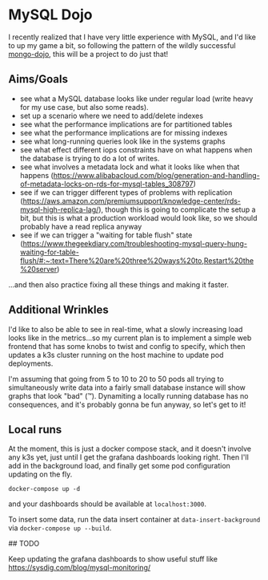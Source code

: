 # MySQL Dojo

I recently realized that I have very little experience with MySQL, and I'd like to up my game a bit, so following the pattern of the wildly successful [mongo-dojo](https://github.com/lpmi-13/mongo-dojo), this will be a project to do just that!

## Aims/Goals

- see what a MySQL database looks like under regular load (write heavy for my use case, but also some reads).
- set up a scenario where we need to add/delete indexes
- see what the performance implications are for partitioned tables
- see what the performance implications are for missing indexes
- see what long-running queries look like in the systems graphs
- see what effect different iops constraints have on what happens when the database is trying to do a lot of writes.
- see what involves a metadata lock and what it looks like when that happens (https://www.alibabacloud.com/blog/generation-and-handling-of-metadata-locks-on-rds-for-mysql-tables_308797)
- see if we can trigger different types of problems with replication (https://aws.amazon.com/premiumsupport/knowledge-center/rds-mysql-high-replica-lag/), though this is going to complicate the setup a bit, but this is what a production workload would look like, so we should probably have a read replica anyway
- see if we can trigger a "waiting for table flush" state (https://www.thegeekdiary.com/troubleshooting-mysql-query-hung-waiting-for-table-flush/#:~:text=There%20are%20three%20ways%20to,Restart%20the%20server)

...and then also practice fixing all these things and making it faster.

## Additional Wrinkles

I'd like to also be able to see in real-time, what a slowly increasing load looks like in the metrics...so my current plan is to implement a simple web frontend that has some knobs to twist and config to specify, which then updates a k3s cluster running on the host machine to update pod deployments.

I'm assuming that going from 5 to 10 to 20 to 50 pods all trying to simultaneously write data into a fairly small database instance will show graphs that look "bad" (:tm:). Dynamiting a locally running database has no consequences, and it's probably gonna be fun anyway, so let's get to it!

## Local runs

At the moment, this is just a docker compose stack, and it doesn't involve any k3s yet, just until I get the grafana dashboards looking right. Then I'll add in the background load, and finally get some pod configuration updating on the fly.

```
docker-compose up -d
```

and your dashboards should be available at `localhost:3000`.

To insert some data, run the data insert container at `data-insert-background` via `docker-compose up --build`.


## TODO

Keep updating the grafana dashboards to show useful stuff like https://sysdig.com/blog/mysql-monitoring/

